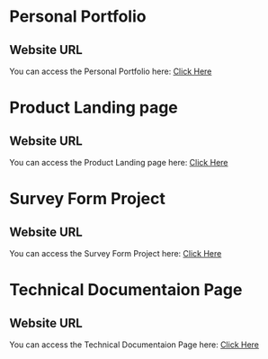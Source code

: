 # Personal Portfolio
## Website URL
You can access the Personal Portfolio here: [Click Here](https://mh-shihan.github.io/freeCodeCamp/responsive-web-design/personal-portfolio/personal-portfolio.html)

# Product Landing page
## Website URL
You can access the Product Landing page here: [Click Here](https://mh-shihan.github.io/freeCodeCamp/responsive-web-design/produc-landing-page/produc-landing-page.html)

# Survey Form Project
## Website URL
You can access the Survey Form Project here: [Click Here](https://mh-shihan.github.io/freeCodeCamp/responsive-web-design/survey-form-project/index.html)

# Technical Documentaion Page
## Website URL
You can access the Technical Documentaion Page here: [Click Here](https://mh-shihan.github.io/freeCodeCamp/responsive-web-design/technical-documentaion-page/index.html)
